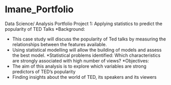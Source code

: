 # Imane_Portfolio
Data Science/ Analysis Portfolio
Project 1: Applying statistics to predict the popularity of TED Talks
*Background:
- This case study will discuss the popularity of Ted talks by measuring the relationships between the features available. 
- Using statistical modelling will allow the building of models and assess the best model.
*Statistical problems identified:
Which characteristics are strongly associated with high number of views?
*Objectives:
- The aim of this analysis is to explore which variables are strong predictors of TED’s popularity
- Finding insights about the world of TED, its speakers and its viewers




